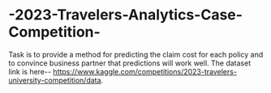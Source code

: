 # -2023-Travelers-Analytics-Case-Competition-
Task is to provide a method for predicting the claim cost for each policy and to convince  business partner that  predictions will work well. The dataset link is here-- https://www.kaggle.com/competitions/2023-travelers-university-competition/data.
